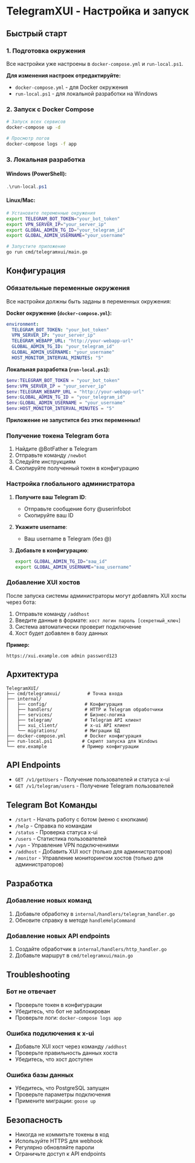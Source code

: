 # TelegramXUI - Настройка и запуск

## Быстрый старт

### 1. Подготовка окружения

Все настройки уже настроены в `docker-compose.yml` и `run-local.ps1`. 

**Для изменения настроек отредактируйте:**
- `docker-compose.yml` - для Docker окружения
- `run-local.ps1` - для локальной разработки на Windows

### 2. Запуск с Docker Compose

```bash
# Запуск всех сервисов
docker-compose up -d

# Просмотр логов
docker-compose logs -f app
```

### 3. Локальная разработка

#### Windows (PowerShell):
```powershell
.\run-local.ps1
```

#### Linux/Mac:
```bash
# Установите переменные окружения
export TELEGRAM_BOT_TOKEN="your_bot_token"
export VPN_SERVER_IP="your_server_ip"
export GLOBAL_ADMIN_TG_ID="your_telegram_id"
export GLOBAL_ADMIN_USERNAME="your_username"

# Запустите приложение
go run cmd/telegramxui/main.go
```

## Конфигурация

### Обязательные переменные окружения

Все настройки должны быть заданы в переменных окружения:

**Docker окружение (`docker-compose.yml`):**
```yaml
environment:
  TELEGRAM_BOT_TOKEN: "your_bot_token"
  VPN_SERVER_IP: "your_server_ip"
  TELEGRAM_WEBAPP_URL: "http://your-webapp-url"
  GLOBAL_ADMIN_TG_ID: "your_telegram_id"
  GLOBAL_ADMIN_USERNAME: "your_username"
  HOST_MONITOR_INTERVAL_MINUTES: "5"
```

**Локальная разработка (`run-local.ps1`):**
```powershell
$env:TELEGRAM_BOT_TOKEN = "your_bot_token"
$env:VPN_SERVER_IP = "your_server_ip"
$env:TELEGRAM_WEBAPP_URL = "http://your-webapp-url"
$env:GLOBAL_ADMIN_TG_ID = "your_telegram_id"
$env:GLOBAL_ADMIN_USERNAME = "your_username"
$env:HOST_MONITOR_INTERVAL_MINUTES = "5"
```

**Приложение не запустится без этих переменных!**

### Получение токена Telegram бота

1. Найдите @BotFather в Telegram
2. Отправьте команду `/newbot`
3. Следуйте инструкциям
4. Скопируйте полученный токен в конфигурацию

### Настройка глобального администратора

1. **Получите ваш Telegram ID**:
   - Отправьте сообщение боту @userinfobot
   - Скопируйте ваш ID

2. **Укажите username**:
   - Ваш username в Telegram (без @)

3. **Добавьте в конфигурацию**:
   ```bash
   export GLOBAL_ADMIN_TG_ID="ваш_id"
   export GLOBAL_ADMIN_USERNAME="ваш_username"
   ```

### Добавление XUI хостов

После запуска системы администраторы могут добавлять XUI хосты через бота:

1. Отправьте команду `/addhost`
2. Введите данные в формате: `хост логин пароль [секретный_ключ]`
3. Система автоматически проверит подключение
4. Хост будет добавлен в базу данных

**Пример:**
```
https://xui.example.com admin password123
```

## Архитектура

```
TelegramXUI/
├── cmd/telegramxui/          # Точка входа
├── internal/
│   ├── config/              # Конфигурация
│   ├── handlers/            # HTTP и Telegram обработчики
│   ├── services/            # Бизнес-логика
│   ├── telegram/            # Telegram API клиент
│   ├── xui_client/          # x-ui API клиент
│   └── migrations/          # Миграции БД
├── docker-compose.yml       # Docker конфигурация
├── run-local.ps1           # Скрипт запуска для Windows
└── env.example             # Пример конфигурации
```

## API Endpoints

- `GET /v1/getUsers` - Получение пользователей и статуса x-ui
- `GET /v1/telegram/users` - Получение Telegram пользователей

## Telegram Bot Команды

- `/start` - Начать работу с ботом (меню с кнопками)
- `/help` - Справка по командам
- `/status` - Проверка статуса x-ui
- `/users` - Статистика пользователей
- `/vpn` - Управление VPN подключениями
- `/addhost` - Добавить XUI хост (только для администраторов)
- `/monitor` - Управление мониторингом хостов (только для администраторов)

## Разработка

### Добавление новых команд

1. Добавьте обработку в `internal/handlers/telegram_handler.go`
2. Обновите справку в методе `handleHelpCommand`

### Добавление новых API endpoints

1. Создайте обработчик в `internal/handlers/http_handler.go`
2. Добавьте маршрут в `cmd/telegramxui/main.go`

## Troubleshooting

### Бот не отвечает
- Проверьте токен в конфигурации
- Убедитесь, что бот не заблокирован
- Проверьте логи: `docker-compose logs app`

### Ошибка подключения к x-ui
- Добавьте XUI хост через команду `/addhost`
- Проверьте правильность данных хоста
- Убедитесь, что хост доступен

### Ошибка базы данных
- Убедитесь, что PostgreSQL запущен
- Проверьте параметры подключения
- Примените миграции: `goose up`

## Безопасность

- Никогда не коммитьте токены в код
- Используйте HTTPS для webhook
- Регулярно обновляйте пароли
- Ограничьте доступ к API endpoints 